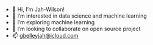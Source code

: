 - 👋 Hi, I’m Jah-Wilson!
- 👀 I’m interested in data science and machine learning
- 🌱 I’m exploring machine learning 
- 💞️ I’m looking to collaborate on open source project
- 📫 gbelleyjah@icloud.com

<!---
jwteeba/jwteeba is a ✨ special ✨ repository because its `README.md` (this file) appears on your GitHub profile.
You can click the Preview link to take a look at your changes.
--->
